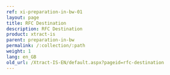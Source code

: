 ```yaml
---
ref: xi-preparation-in-bw-01
layout: page
title: RFC Destination
description: RFC Destination
product: xtract-is
parent: preparation-in-bw
permalink: /:collection/:path
weight: 1
lang: en_GB
old_url: /Xtract-IS-EN/default.aspx?pageid=rfc-destination
---
```

